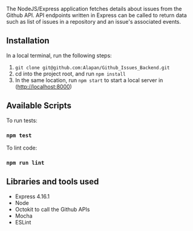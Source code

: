 The NodeJS/Express application fetches details about issues from the Github API. API endpoints written in Express can be called to return data such as list of issues in a repository and an issue's associated events.


## Installation

In a local terminal, run the following steps:

1) `git clone git@github.com:Alapan/Github_Issues_Backend.git`
2) cd into the project root, and run `npm install`
3) In the same location, run `npm start` to start a local server in ([http://localhost:8000](http://localhost:8000))

## Available Scripts

To run tests:

### `npm test`

To lint code:

### `npm run lint`


## Libraries and tools used

- Express 4.16.1
- Node
- Octokit to call the Github APIs
- Mocha
- ESLint
